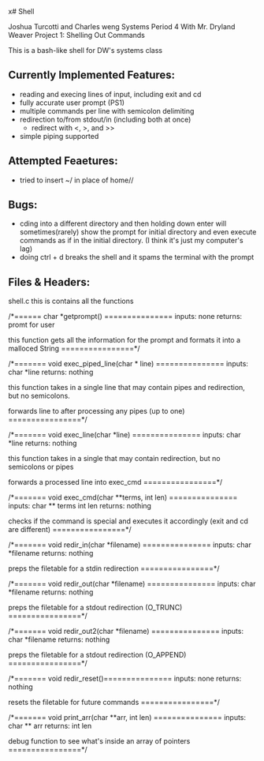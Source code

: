 x# Shell

Joshua Turcotti and Charles weng
Systems Period 4 With Mr. Dryland Weaver
Project 1: Shelling Out Commands

This is a bash-like shell for DW's systems class

## Currently Implemented Features:
* reading and execing lines of input, including exit and cd
* fully accurate user prompt (PS1)
* multiple commands per line with semicolon delimiting
* redirection to/from stdout/in (including both at once)
  - redirect with <, >, and >>
* simple piping supported

## Attempted Feaetures:
* tried to insert ~/ in place of home/<user>/

## Bugs:
* cding into a different directory and then holding down enter will sometimes(rarely) show the prompt for initial directory and even execute commands as if in the initial directory. (I think it's just my computer's lag)
* doing ctrl + d breaks the shell and it spams the terminal with the prompt


## Files & Headers:
shell.c
  this is contains all the functions

  /*====== char *getprompt() ===============
  inputs: none
  returns: promt for user

  this function gets all the information for the prompt and formats it into a malloced String
  ================*/


  /*======= void exec_piped_line(char * line) ===============
  inputs: char *line
  returns: nothing

  this function takes in a single line that may contain pipes and redirection, but no semicolons.

  forwards line to after processing any pipes (up to one)
  ================*/


  /*======= void exec_line(char *line) ===============
  inputs: char *line
  returns: nothing

  this function takes in a single that may contain redirection, but no semicolons or pipes

  forwards a processed line into exec_cmd
  ================*/


  /*======= void exec_cmd(char **terms, int len) ===============
  inputs: char ** terms
          int len
  returns: nothing

  checks if the command is special and executes it accordingly (exit and cd are different)
  ================*/


  /*======= void redir_in(char *filename) ===============
  inputs: char *filename
  returns: nothing

  preps the filetable for a stdin redirection
  ================*/


  /*======= void redir_out(char *filename) ===============
  inputs: char *filename
  returns: nothing

  preps the filetable for a stdout redirection (O_TRUNC)
  ================*/


  /*======= void redir_out2(char *filename) ===============
  inputs: char *filename
  returns: nothing

  preps the filetable for a stdout redirection (O_APPEND)
  ================*/


  /*======= void redir_reset()===============
  inputs: none
  returns: nothing

  resets the filetable for future commands
  ================*/


  /*======= void print_arr(char **arr, int len) ===============
  inputs: char ** arr
  returns: int len

  debug function to see what's inside an array of pointers
  ================*/
